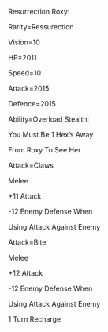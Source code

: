 Resurrection Roxy:

Rarity=Ressurection

Vision=10

HP=2011

Speed=10

Attack=2015

Defence=2015

Ability=Overload Stealth:

You Must Be 1 Hex’s Away

From Roxy To See Her

Attack=Claws

Melee

+11 Attack

-12 Enemy Defense When

Using Attack Against Enemy

Attack=Bite

Melee

+12 Attack

-12 Enemy Defense When

Using Attack Against Enemy

1 Turn Recharge
